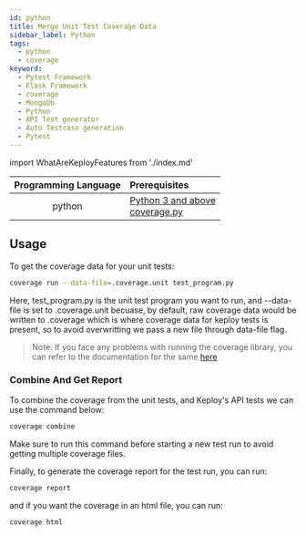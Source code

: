 ```yaml
---
id: python
title: Merge Unit Test Coverage Data
sidebar_label: Python
tags:
  - python
  - coverage
keyword:
  - Pytest Framework
  - Flask Framework
  - coverage
  - MongoDb
  - Python
  - API Test generator
  - Auto Testcase generation
  - Pytest
---
```


import WhatAreKeployFeatures from './index.md'

<WhatAreKeployFeatures/>

| Programming Language | Prerequisites                                                                                                                      |
| :------------------: | :--------------------------------------------------------------------------------------------------------------------------------- |
|        python        | [Python 3 and above](https://www.python.org/downloads/) <br/> [coverage.py](https://coverage.readthedocs.io/en/7.4.1/install.html) |

## Usage

To get the coverage data for your unit tests:

```sh
coverage run --data-file=.coverage.unit test_program.py
```

Here, test_program.py is the unit test program you want to run, and --data-file is set to .coverage.unit becuase, by default, raw coverage data would be written to .coverage which is where coverage data for keploy tests is present, so to avoid overwritting we pass a new file through data-file flag.

> Note: If you face any problems with running the coverage library, you can refer to the documentation for the same [here](https://coverage.readthedocs.io/en/7.4.2/cmd.html#execution-coverage-run)

### Combine And Get Report

To combine the coverage from the unit tests, and Keploy's API tests we can use the command below:

```bash
coverage combine
```

Make sure to run this command before starting a new test run to avoid getting multiple coverage files.

Finally, to generate the coverage report for the test run, you can run:

```bash
coverage report
```

and if you want the coverage in an html file, you can run:

```bash
coverage html
```
